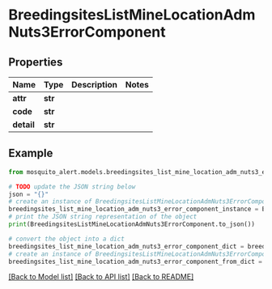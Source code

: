 # BreedingsitesListMineLocationAdmNuts3ErrorComponent


## Properties

Name | Type | Description | Notes
------------ | ------------- | ------------- | -------------
**attr** | **str** |  | 
**code** | **str** |  | 
**detail** | **str** |  | 

## Example

```python
from mosquito_alert.models.breedingsites_list_mine_location_adm_nuts3_error_component import BreedingsitesListMineLocationAdmNuts3ErrorComponent

# TODO update the JSON string below
json = "{}"
# create an instance of BreedingsitesListMineLocationAdmNuts3ErrorComponent from a JSON string
breedingsites_list_mine_location_adm_nuts3_error_component_instance = BreedingsitesListMineLocationAdmNuts3ErrorComponent.from_json(json)
# print the JSON string representation of the object
print(BreedingsitesListMineLocationAdmNuts3ErrorComponent.to_json())

# convert the object into a dict
breedingsites_list_mine_location_adm_nuts3_error_component_dict = breedingsites_list_mine_location_adm_nuts3_error_component_instance.to_dict()
# create an instance of BreedingsitesListMineLocationAdmNuts3ErrorComponent from a dict
breedingsites_list_mine_location_adm_nuts3_error_component_from_dict = BreedingsitesListMineLocationAdmNuts3ErrorComponent.from_dict(breedingsites_list_mine_location_adm_nuts3_error_component_dict)
```
[[Back to Model list]](../README.md#documentation-for-models) [[Back to API list]](../README.md#documentation-for-api-endpoints) [[Back to README]](../README.md)


